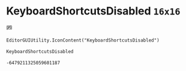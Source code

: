 # KeyboardShortcutsDisabled `16x16`
<img src="/img/KeyboardShortcutsDisabled.png" width=16 height=16>

``` CSharp
EditorGUIUtility.IconContent("KeyboardShortcutsDisabled")
```
```
KeyboardShortcutsDisabled
```
```
-6479211325059601187
```
